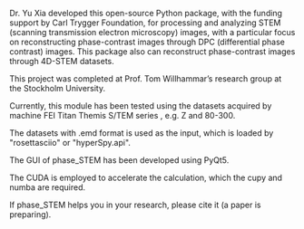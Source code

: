 Dr. Yu Xia developed this open-source Python package, with the funding support by Carl Trygger Foundation, for processing and analyzing STEM (scanning transmission electron microscopy) images, with a particular focus on reconstructing phase-contrast images through DPC (differential phase contrast) images. This package also can reconstruct phase-contrast images through 4D-STEM datasets.

This project was completed at Prof. Tom Willhammar’s research group at the Stockholm University.

Currently, this module has been tested using the datasets acquired by machine FEI Titan Themis S/TEM series , e.g. Z and 80-300.

The datasets with .emd format is used as the input, which is loaded by "rosettasciio" or "hyperSpy.api".

The GUI of phase_STEM has been developed using PyQt5.

The CUDA is employed to accelerate the calculation, which the cupy and numba are required.

If phase_STEM helps you in your research, please cite it (a paper is preparing).
